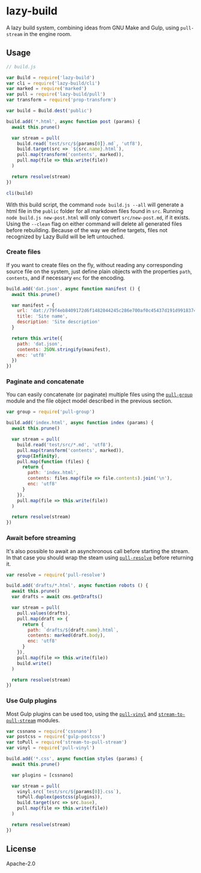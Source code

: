 # lazy-build

A lazy build system, combining ideas from GNU Make and Gulp, using `pull-stream` in the engine room.

## Usage

```js
// build.js

var Build = require('lazy-build')
var cli = require('lazy-build/cli')
var marked = require('marked')
var pull = require('lazy-build/pull')
var transform = require('prop-transform')

var build = Build.dest('public')

build.add('*.html', async function post (params) {
  await this.prune()

  var stream = pull(
    build.read(`test/src/${params[0]}.md`, 'utf8'),
    build.target(src => `${src.name}.html`),
    pull.map(transform('contents', marked)),
    pull.map(file => this.write(file))
  )

  return resolve(stream)
})

cli(build)
```

With this build script, the command `node build.js --all` will generate a html file in the `public` folder for all markdown files found in `src`. Running `node build.js new-post.html` will only convert `src/new-post.md`, if it exists. Using the `--clean` flag on either command will delete all generated files before rebuilding. Because of the way we define targets, files not recognized by Lazy Build will be left untouched.

### Create files

If you want to create files on the fly, without reading any corresponding source file on the system, just define plain objects with the properties `path`, `contents`, and if necessary `enc` for the encoding.

```js
build.add('dat.json', async function manifest () {
  await this.prune()

  var manifest = {
    url: 'dat://79f4eb8409172d6f1482044245c286e700af0c45437d191d99183743d0b91937/',
    title: 'Site name',
    description: 'Site description'
  }

  return this.write({
    path: 'dat.json',
    contents: JSON.stringify(manifest),
    enc: 'utf8'
  })
})
```

### Paginate and concatenate

You can easily concatenate (or paginate) multiple files using the [`pull-group`](https://www.npmjs.com/package/pull-group) module and the file object model described in the previous section.

```js
var group = require('pull-group')

build.add('index.html', async function index (params) {
  await this.prune()

  var stream = pull(
    build.read('test/src/*.md', 'utf8'),
    pull.map(transform('contents', marked)),
    group(Infinity),
    pull.map(function (files) {
      return {
        path: 'index.html',
        contents: files.map(file => file.contents).join('\n'),
        enc: 'utf8'
      }
    }),
    pull.map(file => this.write(file))
  )

  return resolve(stream)
})
```

### Await before streaming

It's also possible to await an asynchronous call before starting the stream. In that case you should wrap the steam using [`pull-resolve`](https://www.npmjs.com/package/pull-resolve) before returning it.

```js
var resolve = require('pull-resolve')

build.add('drafts/*.html', async function robots () {
  await this.prune()
  var drafts = await cms.getDrafts()

  var stream = pull(
    pull.values(drafts),
    pull.map(draft => {
      return {
        path: `drafts/${draft.name}.html`,
        contents: marked(draft.body),
        enc: 'utf8'
      }
    }),
    pull.map(file => this.write(file))
    build.write()
  )

  return resolve(stream)
})
```


### Use Gulp plugins

Most Gulp plugins can be used too, using the [`pull-vinyl`](https://www.npmjs.com/package/pull-vinyl) and [`stream-to-pull-stream`](https://www.npmjs.com/package/stream-to-pull-stream) modules.

```js
var cssnano = require('cssnano')
var postcss = require('gulp-postcss')
var toPull = require('stream-to-pull-stream')
var vinyl = require('pull-vinyl')

build.add('*.css', async function styles (params) {
  await this.prune()

  var plugins = [cssnano]

  var stream = pull(
    vinyl.src(`test/src/${params[0]}.css`),
    toPull.duplex(postcss(plugins)),
    build.target(src => src.base),
    pull.map(file => this.write(file))
  )

  return resolve(stream)
})
```

## License

Apache-2.0
